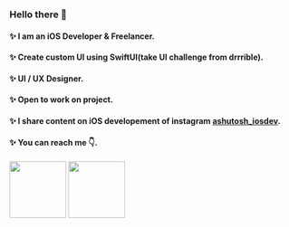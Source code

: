 ### Hello there 👋 

#### ✨ I am an iOS Developer & Freelancer.
#### ✨ Create custom UI using SwiftUI(take UI challenge from drrrible).
#### ✨ UI / UX Designer.
#### ✨ Open to work on project.
#### ✨ I share content on iOS developement of instagram [ashutosh_iosdev](https://www.instagram.com/ashutosh_iosdev).
#### ✨ You can reach me 👇.
[<img src="https://github.com/ashutoshpandey28/ashutoshpandey28/blob/main/linkedin-logo.png" width=100/>](http://linkedin.com/in/ashutosh-pandey-388b361a6) [<img src="https://github.com/ashutoshpandey28/ashutoshpandey28/blob/main/instagram_logo.png" width=100/>](https://www.instagram.com/ashutosh_iosdev)
<!--
**ashutoshpandey28/ashutoshpandey28** is a ✨ _special_ ✨ repository because its `README.md` (this file) appears on your GitHub profile.

Here are some ideas to get you started:

- 🔭 I’m currently working on ...
- 🌱 I’m currently learning ...
- 👯 I’m looking to collaborate on ...
- 🤔 I’m looking for help with ...
- 💬 Ask me about ...
- 📫 How to reach me: ...
- 😄 Pronouns: ...
- ⚡ Fun fact: ...
-->

